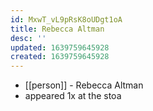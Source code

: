 ```yaml
---
id: MxwT_vL9pRsK8oUDgt1oA
title: Rebecca Altman
desc: ''
updated: 1639759645928
created: 1639759645928
---
```



- [[person]] - Rebecca Altman
- appeared 1x at the stoa
